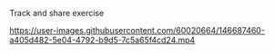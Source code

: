 Track and share exercise


https://user-images.githubusercontent.com/60020664/146687460-a405d482-5e04-4792-b9d5-7c5a65f4cd24.mp4

